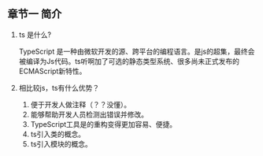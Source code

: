 ## 章节一  简介

1. ts 是什么?

   TypeScript 是一种由微软开发的源、跨平台的编程语言。是js的超集，最终会被编译为Js代码。ts听啊加了可选的静态类型系统、很多尚未正式发布的ECMAScript新特性。

2. 相比较js，ts有什么优势？
   1. 便于开发人做注释（？？没懂）。
   2. 能够帮助开发人员检测出错误并修改。
   3. TypeScript工具是的重构变得更加容易、便捷。
   4. ts引入类的概念。
   5. ts引入模块的概念。

